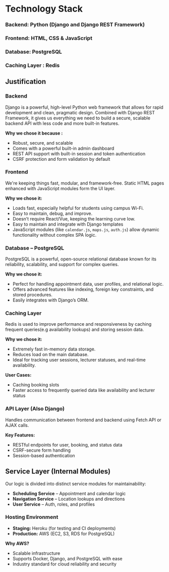 # Technology Stack

### Backend: Python (Django and Django REST Framework)
### Frontend: HTML, CSS & JavaScript 
### Database: PostgreSQL  
### Caching Layer : Redis


## Justification

### Backend
Django is a powerful, high-level Python web framework that allows for rapid development and clean,
pragmatic design. Combined with Django REST Framework, it gives us everything we need to build a secure, 
scalable backend API with less code and more built-in features.


**Why we chose it because :**
- Robust, secure, and scalable  
- Comes with a powerful built-in admin dashboard  
- REST API support with built-in session and token authentication  
- CSRF protection and form validation by default

  
### Frontend
We're keeping things fast, modular, and framework-free. Static HTML pages enhanced with JavaScript modules
form the UI layer.

**Why we chose it:**
- Loads fast, especially helpful for students using campus Wi-Fi.
- Easy to maintain, debug, and improve.
- Doesn’t require React/Vue, keeping the learning curve low.
- Easy to maintain and integrate with Django templates 
- JavaScript modules (like `calendar.js`, `maps.js`, `auth.js`) allow dynamic functionality without complex SPA logic.

### Database – PostgreSQL
PostgreSQL is a powerful, open-source relational database known for its reliability, scalability, and
support for complex queries.

**Why we chose it:**
- Perfect for handling appointment data, user profiles, and relational logic.
- Offers advanced features like indexing, foreign key constraints, and stored procedures.
- Easily integrates with Django’s ORM.
  
### Caching Layer
Redis is used to improve performance and responsiveness by caching frequent queries(e.g availability lookups) 
and storing session data.

**Why we chose it:**
- Extremely fast in-memory data storage.
- Reduces load on the main database.
- Ideal for tracking user sessions, lecturer statuses, and real-time availability.

**User Cases:**
- Caching booking slots  
- Faster access to frequently queried data like availability and lecturer status  


### API Layer (Also Django)

Handles communication between frontend and backend using Fetch API or AJAX calls.

**Key Features:**

- RESTful endpoints for user, booking, and status data  
- CSRF-secure form handling  
- Session-based authentication  

## Service Layer (Internal Modules)

Our logic is divided into distinct service modules for maintainability:

- **Scheduling Service** – Appointment and calendar logic  
- **Navigation Service** – Location lookups and directions  
- **User Service** – Auth, roles, and profiles  

### Hosting Environment

- **Staging:** Heroku (for testing and CI deployments)  
- **Production:** AWS (EC2, S3, RDS for PostgreSQL)  

**Why AWS?**

- Scalable infrastructure  
- Supports Docker, Django, and PostgreSQL with ease  
- Industry standard for cloud reliability and security  

